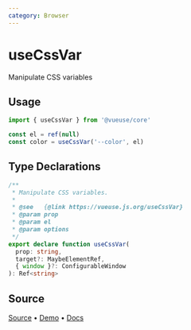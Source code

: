 ```yaml
---
category: Browser
---
```


# useCssVar

Manipulate CSS variables

## Usage

```js
import { useCssVar } from '@vueuse/core'

const el = ref(null)
const color = useCssVar('--color', el)
```


<!--FOOTER_STARTS-->
## Type Declarations

```typescript
/**
 * Manipulate CSS variables.
 *
 * @see   {@link https://vueuse.js.org/useCssVar}
 * @param prop
 * @param el
 * @param options
 */
export declare function useCssVar(
  prop: string,
  target?: MaybeElementRef,
  { window }?: ConfigurableWindow
): Ref<string>
```

## Source

[Source](https://github.com/vueuse/vueuse/blob/main/packages/core/useCssVar/index.ts) • [Demo](https://github.com/vueuse/vueuse/blob/main/packages/core/useCssVar/demo.vue) • [Docs](https://github.com/vueuse/vueuse/blob/main/packages/core/useCssVar/index.md)


<!--FOOTER_ENDS-->
